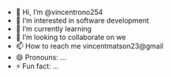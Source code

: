 - 👋 Hi, I’m @vincentrono254
- 👀 I’m interested in software development
- 🌱 I’m currently learning
- 💞️ I’m looking to collaborate on we
- 📫 How to reach me vincentmatson23@gmail
- 😄 Pronouns: ...
- ⚡ Fun fact: ...

<!---
vincentrono254/vincentrono254 is a ✨ special ✨ repository because its `README.md` (this file) appears on your GitHub profile.
You can click the Preview link to take a look at your changes.
--->
